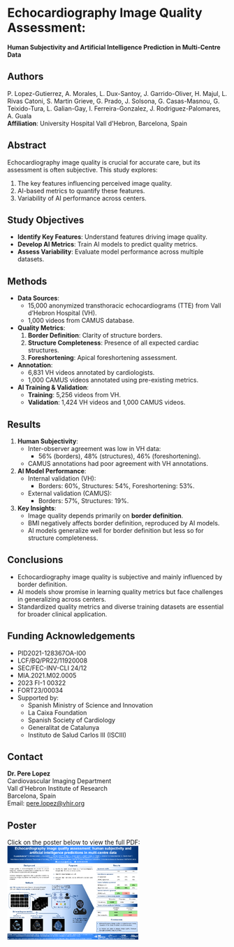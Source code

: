 # Echocardiography Image Quality Assessment:  
**Human Subjectivity and Artificial Intelligence Prediction in Multi-Centre Data**

## Authors
P. Lopez-Gutierrez, A. Morales, L. Dux-Santoy, J. Garrido-Oliver, H. Majul, L. Rivas Catoni, S. Martin Grieve, G. Prado, J. Solsona, G. Casas-Masnou, G. Teixido-Tura, L. Galian-Gay, I. Ferreira-Gonzalez, J. Rodriguez-Palomares, A. Guala  
**Affiliation**: University Hospital Vall d'Hebron, Barcelona, Spain

## Abstract
Echocardiography image quality is crucial for accurate care, but its assessment is often subjective. This study explores:
1. The key features influencing perceived image quality.
2. AI-based metrics to quantify these features.
3. Variability of AI performance across centers.

## Study Objectives
- **Identify Key Features**: Understand features driving image quality.
- **Develop AI Metrics**: Train AI models to predict quality metrics.
- **Assess Variability**: Evaluate model performance across multiple datasets.

## Methods
- **Data Sources**:  
  - 15,000 anonymized transthoracic echocardiograms (TTE) from Vall d’Hebron Hospital (VH).  
  - 1,000 videos from CAMUS database.
- **Quality Metrics**:  
  1. **Border Definition**: Clarity of structure borders.  
  2. **Structure Completeness**: Presence of all expected cardiac structures.  
  3. **Foreshortening**: Apical foreshortening assessment.
- **Annotation**:  
  - 6,831 VH videos annotated by cardiologists.  
  - 1,000 CAMUS videos annotated using pre-existing metrics.
- **AI Training & Validation**:  
  - **Training**: 5,256 videos from VH.  
  - **Validation**: 1,424 VH videos and 1,000 CAMUS videos.

## Results
1. **Human Subjectivity**:  
   - Inter-observer agreement was low in VH data:  
     - 56% (borders), 48% (structures), 46% (foreshortening).  
   - CAMUS annotations had poor agreement with VH annotations.
2. **AI Model Performance**:  
   - Internal validation (VH):  
     - Borders: 60%, Structures: 54%, Foreshortening: 53%.  
   - External validation (CAMUS):  
     - Borders: 57%, Structures: 19%.
3. **Key Insights**:  
   - Image quality depends primarily on **border definition**.  
   - BMI negatively affects border definition, reproduced by AI models.  
   - AI models generalize well for border definition but less so for structure completeness.

## Conclusions
- Echocardiography image quality is subjective and mainly influenced by border definition.  
- AI models show promise in learning quality metrics but face challenges in generalizing across centers.  
- Standardized quality metrics and diverse training datasets are essential for broader clinical application.

## Funding Acknowledgements
- PID2021-128367OA-I00  
- LCF/BQ/PR22/11920008  
- SEC/FEC-INV-CLI 24/12  
- MIA.2021.M02.0005  
- 2023 FI-1 00322  
- FORT23/00034  
- Supported by:  
  - Spanish Ministry of Science and Innovation  
  - La Caixa Foundation  
  - Spanish Society of Cardiology  
  - Generalitat de Catalunya  
  - Instituto de Salud Carlos III (ISCIII)  

## Contact
**Dr. Pere Lopez**  
Cardiovascular Imaging Department  
Vall d'Hebron Institute of Research  
Barcelona, Spain  
Email: pere.lopez@vhir.org

## Poster
Click on the poster below to view the full PDF:  
<a href="https://github.com/perolope/EchoQualEuroEcho24-LopezGutierrez/blob/main/poster_euroecho24.pdf">
    <img src="https://github.com/perolope/EchoQualEuroEcho24-LopezGutierrez/blob/main/euroechoposeter.png" alt="EuroEcho 2024 Poster" width="300">
</a>

